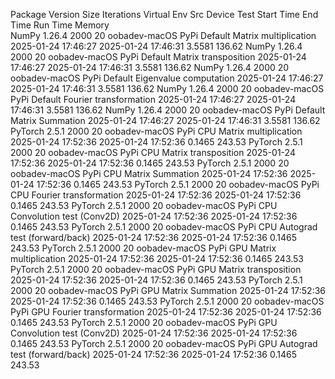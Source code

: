 Package     Version     Size    Iterations      Virtual Env     Src     Device  Test                            Start Time              End Time               Run Time  Memory   
NumPy       1.26.4      2000        20          oobadev-macOS   PyPi    Default Matrix multiplication           2025-01-24 17:46:27     2025-01-24 17:46:31    3.5581   136.62
NumPy       1.26.4      2000        20          oobadev-macOS   PyPi    Default Matrix transposition            2025-01-24 17:46:27     2025-01-24 17:46:31    3.5581   136.62
NumPy       1.26.4      2000        20          oobadev-macOS   PyPi    Default Eigenvalue computation          2025-01-24 17:46:27     2025-01-24 17:46:31    3.5581   136.62
NumPy       1.26.4      2000        20          oobadev-macOS   PyPi    Default Fourier transformation          2025-01-24 17:46:27     2025-01-24 17:46:31    3.5581   136.62
NumPy       1.26.4      2000        20          oobadev-macOS   PyPi    Default Matrix Summation                2025-01-24 17:46:27     2025-01-24 17:46:31    3.5581   136.62
PyTorch     2.5.1       2000        20          oobadev-macOS   PyPi    CPU     Matrix multiplication           2025-01-24 17:52:36     2025-01-24 17:52:36    0.1465   243.53
PyTorch     2.5.1       2000        20          oobadev-macOS   PyPi    CPU     Matrix transposition            2025-01-24 17:52:36     2025-01-24 17:52:36    0.1465   243.53
PyTorch     2.5.1       2000        20          oobadev-macOS   PyPi    CPU     Matrix Summation                2025-01-24 17:52:36     2025-01-24 17:52:36    0.1465   243.53
PyTorch     2.5.1       2000        20          oobadev-macOS   PyPi    CPU     Fourier transformation          2025-01-24 17:52:36     2025-01-24 17:52:36    0.1465   243.53
PyTorch     2.5.1       2000        20          oobadev-macOS   PyPi    CPU     Convolution test (Conv2D)       2025-01-24 17:52:36     2025-01-24 17:52:36    0.1465   243.53
PyTorch     2.5.1       2000        20          oobadev-macOS   PyPi    CPU     Autograd test (forward/back)    2025-01-24 17:52:36     2025-01-24 17:52:36    0.1465   243.53
PyTorch     2.5.1       2000        20          oobadev-macOS   PyPi    GPU     Matrix multiplication           2025-01-24 17:52:36     2025-01-24 17:52:36    0.1465   243.53
PyTorch     2.5.1       2000        20          oobadev-macOS   PyPi    GPU     Matrix transposition            2025-01-24 17:52:36     2025-01-24 17:52:36    0.1465   243.53
PyTorch     2.5.1       2000        20          oobadev-macOS   PyPi    GPU     Matrix Summation                2025-01-24 17:52:36     2025-01-24 17:52:36    0.1465   243.53
PyTorch     2.5.1       2000        20          oobadev-macOS   PyPi    GPU     Fourier transformation          2025-01-24 17:52:36     2025-01-24 17:52:36    0.1465   243.53
PyTorch     2.5.1       2000        20          oobadev-macOS   PyPi    GPU     Convolution test (Conv2D)       2025-01-24 17:52:36     2025-01-24 17:52:36    0.1465   243.53
PyTorch     2.5.1       2000        20          oobadev-macOS   PyPi    GPU     Autograd test (forward/back)    2025-01-24 17:52:36     2025-01-24 17:52:36    0.1465   243.53